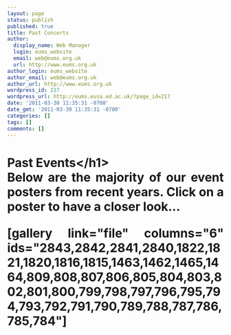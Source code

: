 ```yaml
---
layout: page
status: publish
published: true
title: Past Concerts
author:
  display_name: Web Manager
  login: eums_website
  email: web@eums.org.uk
  url: http://www.eums.org.uk
author_login: eums_website
author_email: web@eums.org.uk
author_url: http://www.eums.org.uk
wordpress_id: 217
wordpress_url: http://eums.eusa.ed.ac.uk/?page_id=217
date: '2011-03-30 11:35:31 -0700'
date_gmt: '2011-03-30 11:35:31 -0700'
categories: []
tags: []
comments: []
---
```

<h1 style="text-align: justify;">Past Events<&#47;h1><br />
Below are the majority of our event posters from recent years. Click on a poster to have a closer look...</p>
<p>[gallery link="file" columns="6" ids="2843,2842,2841,2840,1822,1821,1820,1816,1815,1463,1462,1465,1464,809,808,807,806,805,804,803,802,801,800,799,798,797,796,795,794,793,792,791,790,789,788,787,786,785,784"]</p>
